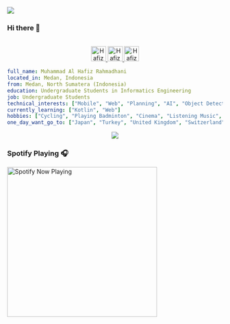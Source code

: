 ![](https://visitor-badge.glitch.me/badge?page_id=hafizrahmadhani.hafizrahmadhani)
### Hi there 👋

<p align="center">
<br/>
<a href="https://www.linkedin.com/in/hafiz-rahmadhani/">
  <img alt="Hafiz Rahmadhani LinkdeIN" width="35px" src="https://image.flaticon.com/icons/svg/2111/2111465.svg" />
</a>
<a href="https://www.instagram.com/hafiz.rahmadhani/">
  <img alt="Hafiz Rahmadhani Instagram" width="35px" src="https://image.flaticon.com/icons/svg/2111/2111421.svg" />
</a>
<a href="https://open.spotify.com/user/dp4l8q1vosatmm8qrz5c9o6xg">
  <img alt="Hafiz Rahmadhani Spotify" width="35px" src="https://image.flaticon.com/icons/svg/2111/2111627.svg" />
</a>
</p>

```yaml
full_name: Muhammad Al Hafiz Rahmadhani
located_in: Medan, Indonesia
from: Medan, North Sumatera (Indonesia)
education: Undergraduate Students in Informatics Engineering
job: Undergraduate Students
technical_interests: ["Mobile", "Web", "Planning", "AI", "Object Detection"]
currently_learning: ["Kotlin", "Web"]
hobbies: ["Cycling", "Playing Badminton", "Cinema", "Listening Music", "Traveling", "Relax"]
one_day_want_go_to: ["Japan", "Turkey", "United Kingdom", "Switzerland"]
```

<p align="center">
  <img alig src="https://github-profile-trophy.vercel.app/?username=hafizrahmadhani&column=6&rank=SSS,SS,S,AAA,AA,A,B,C" />
</p>


### Spotify Playing 🎧

[<img src="https://spotify-hafizrahmadhani.vercel.app/api/spotify-playing" alt="Spotify Now Playing" width="350" />](https://open.spotify.com/user/082546be21604b349d5b39000575bb09)


<!--
**hafizrahmadhani/hafizrahmadhani** is a ✨ _special_ ✨ repository because its `README.md` (this file) appears on your GitHub profile.

Here are some ideas to get you started:

- 🔭 I’m currently working on ...
- 🌱 I’m currently learning ...
- 👯 I’m looking to collaborate on ...
- 🤔 I’m looking for help with ...
- 💬 Ask me about ...
- 📫 How to reach me: ...
- 😄 Pronouns: ...
- ⚡ Fun fact: ...
-->
